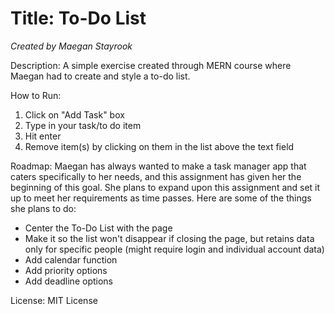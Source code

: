 # Title: To-Do List

_Created by Maegan Stayrook_

Description:
A simple exercise created through MERN course where Maegan had to create and style a to-do list.

How to Run:
1. Click on "Add Task" box
2. Type in your task/to do item
3. Hit enter
4. Remove item(s) by clicking on them in the list above the text field

Roadmap:
Maegan has always wanted to make a task manager app that caters specifically to her needs, and this assignment has given her the beginning of this goal. She plans to expand upon this assignment and set it up to meet her requirements as time passes. Here are some of the things she plans to do:
- Center the To-Do List with the page
- Make it so the list won't disappear if closing the page, but retains data only for specific people (might require login and individual account data)
- Add calendar function
- Add priority options
- Add deadline options


License: MIT License

<!---
Typical things inside a README file:
- Name: The name of the project. This name should be a descriptive, specific name for your project and what it does.  
- Description: A description of the project to let people know what the project is for. A list of features could also be added here as a sub-section. 
- Installation: If needed, you could include steps to help people get started with your project.
- Usage: You can include examples of how to use your project in this section and highlight the expected outcomes. 
- Support: You can tell people where to go for help regarding your project (example: email, Twitter, etc.). 
- Roadmap: This section could include any future fixes or improvements you might be planning for your project. 
- License information: For open source projects, you can describe how they’re licensed.  
--->



